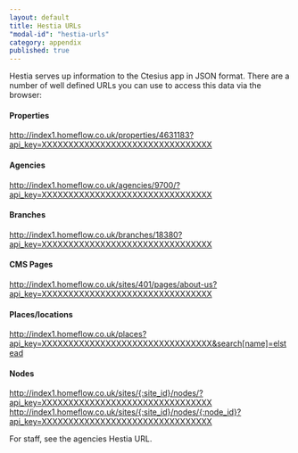 ```yaml
---
layout: default
title: Hestia URLs
"modal-id": "hestia-urls"
category: appendix
published: true
---
```



Hestia serves up information to the Ctesius app in JSON format. There are a number of well defined URLs you can use to access this data via the browser:

#### Properties
http://index1.homeflow.co.uk/properties/4631183?api_key=XXXXXXXXXXXXXXXXXXXXXXXXXXXXXXXX

#### Agencies
http://index1.homeflow.co.uk/agencies/9700/?api_key=XXXXXXXXXXXXXXXXXXXXXXXXXXXXXXXX

#### Branches
http://index1.homeflow.co.uk/branches/18380?api_key=XXXXXXXXXXXXXXXXXXXXXXXXXXXXXXXX

#### CMS Pages
http://index1.homeflow.co.uk/sites/401/pages/about-us?api_key=XXXXXXXXXXXXXXXXXXXXXXXXXXXXXXXX

#### Places/locations
http://index1.homeflow.co.uk/places?api_key=XXXXXXXXXXXXXXXXXXXXXXXXXXXXXXXX&search[name]=elstead

#### Nodes
http://index1.homeflow.co.uk/sites/{:site_id}/nodes/?api_key=XXXXXXXXXXXXXXXXXXXXXXXXXXXXXXXX
http://index1.homeflow.co.uk/sites/{:site_id}/nodes/{:node_id}?api_key=XXXXXXXXXXXXXXXXXXXXXXXXXXXXXXXX

For staff, see the agencies Hestia URL.
